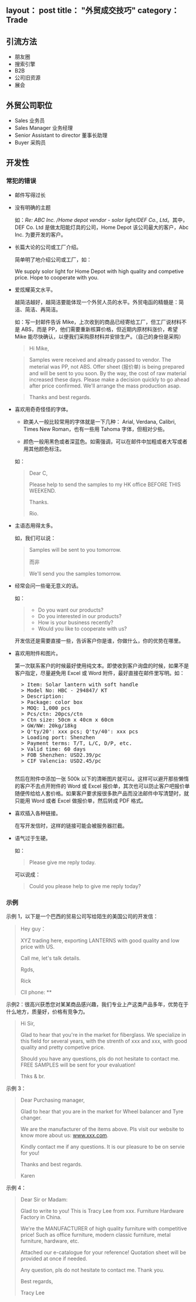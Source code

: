 layout： post
title： "外贸成交技巧"
category： Trade
---

## 引流方法

- 朋友圈
- 搜索引擎
- B2B
- 公司旧资源
- 展会

## 外贸公司职位

- Sales 业务员
- Sales Manager 业务经理
- Senior Assistant to director 董事长助理
- Buyer 采购员

## 开发性

### 常犯的错误

- 邮件写得过长
- 没有明确的主题
    
    如：_Re: ABC Inc. /Home depot vendor - solor light/DEF Co., Ltd_。其中，DEF Co. Ltd 是做太阳能灯具的公司，Home Depot 该公司最大的客户，Abc Inc. 为要开发的客户。

- 长篇大论的公司或工厂介绍。
    
    简单明了地介绍公司或工厂，如：

    We supply solor light for Home Depot with high quality and competive price. Hope to cooperate with you.

- 爱炫耀英文水平。

    越简洁越好，越简洁要能体现一个外贸人员的水平。外贸电函的精髓是：简洁、简洁、再简洁。

    如：写一封邮件告诉 Mike，上次收到的商品已经寄给工厂，但工厂说材料不是 ABS，而是 PP，他们需要重新核算价格，但近期内原材料涨价，希望 Mike 能尽快确认，以便我们采购原材料并安排生产。（自己的身份是采购）

    > Hi Mike,

    > Samples were received and already passed to vendor. The meterial was PP, not ABS. Offer sheet (报价单) is being prepared and will be sent to you soon. By the way, the cost of raw material increased these days. Please make a decision quickly to go ahead after price confirmed. We'll arrange the mass production asap.

    > Thanks and best regards.

- 喜欢用奇奇怪怪的字体。
    
    + 欧美人一般比较常用的字体就是一下几种： Arial, Verdana, Calibri, Times New Roman，也有一些用 Tahoma 字体，但相对少些。
    
    + 颜色一般用黑色或者深蓝色。如需强调，可以在邮件中加粗或者大写或者用其他颜色标注。

    如：

    > Dear C,
    > 
    > Please help to send the samples to my HK office BEFORE THIS WEEKEND.
    > 
    > Thanks.
    > 
    > Rio.

- 主语态用得太多。

    如，我们可以说：

    > Samples will be sent to you tomorrow.
    > 
    > 而非
    > 
    > We'll send you the samples tomorrow.

- 经常会问一些毫无意义的话。

    如： 

    > - Do you want our products? 
    > - Do you interested in our products?
    > - How is your business recently?
    > - Would you like to cooperate with us?
    
    开发信还是需要直接一些，告诉客户你是谁，你做什么，你的优势在哪里。

- 喜欢用附件和图片。

    第一次联系客户的时候最好使用纯文本。即使收到客户询盘的时候，如果不是客户指定，尽量避免用 Excel 或 Word 附件，最好直接在邮件里写明。如：
    
    <pre>
    > Item: Solar lantern with soft handle
    > Model No: HBC - 294847/ KT
    > Description: 
    > Package: color box
    > MOQ: 1,000 pcs
    > Pcs/ctn: 20pcs/ctn
    > Ctn size: 50cm x 40cm x 60cm
    > GW/NW: 20kg/18kg
    > Q'ty/20': xxx pcs; Q'ty/40': xxx pcs
    > Loading port: Shenzhen
    > Payment terms: T/T, L/C, D/P, etc.
    > Valid time: 60 days
    > FOB Shenzhen: USD2.39/pc
    > CIF Valencia: USD2.45/pc
    </pre>
    
    然后在附件中添加一张 500k 以下的清晰图片就可以。这样可以避开那些懒惰的客户不去点开附件的 Word 或 Excel 报价单，其次也可以防止客户吧报价单随便传给给人套价格。如果客户要求报很多款产品而没法邮件中写清楚时，就只能用 Word 或者 Excel 做报价单，然后转成 PDF 格式。


- 喜欢插入各种链接。

    在写开发信时，这样的链接可能会被服务器拦截。

- 语气过于生硬。

    如： 

    > Please give me reply today.
    
    可以说成：

    > Could you please help to  give me reply today?

### 示例

示例 1，以下是一个巴西的贸易公司写给陌生的美国公司的开发信：

> Hey guy：
> 
> XYZ trading here, exporting LANTERNS with good quality and low price with US.
> 
> Call me, let's talk details.
> 
> Rgds,
> 
> Rick
> 
> Cll phone: **

示例2：很高兴获悉您对某某商品感兴趣，我们专业上产这类产品多年，优势在于什么地方，质量好，价格有竞争力。

> Hi Sir,
> 
> Glad to hear that you're in the market for fiberglass. We specialize in this field for several years, with the strenth of xxx and xxx, with good quality and pretty competive price.
> 
> Should you have any questions, pls do not hesitate to contact me. FREE SAMPLES  will be sent for your evaluation!
> 
> Thks & br.

示例 3：

> Dear Purchasing manager,
> 
> Glad to hear that you are in the market for Wheel balancer and Tyre changer.
> 
> We are the manufacturer of the items above. Pls visit our website to know more about us: www.xxx.com.
> 
> Kindly contact me if any questions. It is our pleasure to be on servie for you!
> 
> Thanks and best regards.
> 
> Karen

示例 4：

> Dear Sir or Madam:
> 
> Glad to write to you! This is Tracy Lee from xxx. Furniture Hardware Factory in China.
> 
> We're  the MANUFACTURER of high quality furniture with competitive price! Such as office furniture, modern classic furniture, metal furniture, hardware, etc.
> 
> Attached our e-catalogue for your reference! Quotation sheet will be provided at once if needed.
> 
> Any question, pls do not hesitate to contact me. Thank you.
> 
> Best regards,
> 
> Tracy Lee